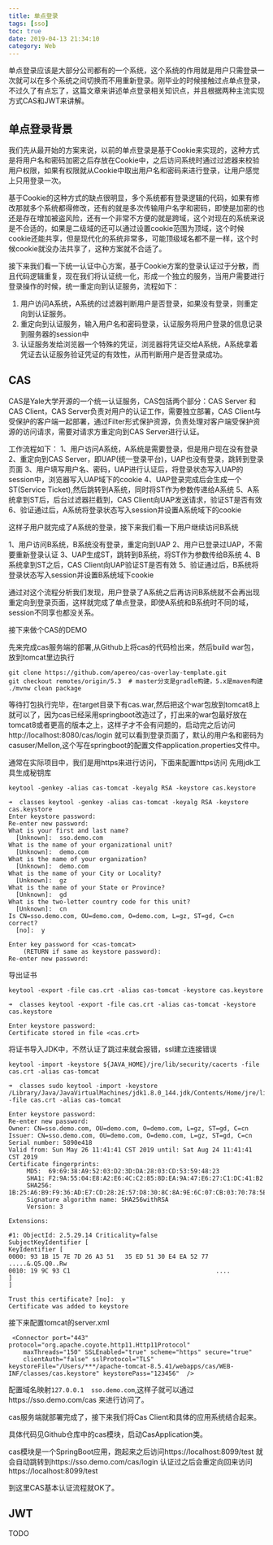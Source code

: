 ```yaml
---
title: 单点登录
tags: [sso]
toc: true
date: 2019-04-13 21:34:10
category: Web
---
```

单点登录应该是大部分公司都有的一个系统，这个系统的作用就是用户只需登录一次就可以在多个系统之间切换而不用重新登录。刚毕业的时候接触过点单点登录，不过久了有点忘了，这篇文章来讲述单点登录相关知识点，并且根据两种主流实现方式CAS和JWT来讲解。
<!-- more -->

## 单点登录背景

我们先从最开始的方案来说，以前的单点登录是基于Cookie来实现的，这种方式是将用户名和密码加密之后存放在Cookie中，之后访问系统时通过过滤器来校验用户权限，如果有权限就从Cookie中取出用户名和密码来进行登录，让用户感觉上只用登录一次。

基于Cookie的这种方式的缺点很明显，多个系统都有登录逻辑的代码，如果有修改那就多个系统都得修改，还有的就是多次传输用户名字和密码，即使是加密的也还是存在增加被盗风险，还有一个非常不方便的就是跨域，这个对现在的系统来说是不合适的，如果是二级域的还可以通过设置cookie范围为顶域，这个时候cookie还能共享，但是现代化的系统非常多，可能顶级域名都不是一样，这个时候cookie就没办法共享了，这种方案就不合适了。

接下来我们看一下统一认证中心方案，基于Cookie方案的登录认证过于分散，而且代码逻辑重复，现在我们将认证统一化，形成一个独立的服务，当用户需要进行登录操作的时候，统一重定向到认证服务，流程如下：
1. 用户访问A系统，A系统的过滤器判断用户是否登录，如果没有登录，则重定向到认证服务。
2. 重定向到认证服务，输入用户名和密码登录，认证服务将用户登录的信息记录到服务器的session中
3. 认证服务发给浏览器一个特殊的凭证，浏览器将凭证交给A系统，A系统拿着凭证去认证服务验证凭证的有效性，从而判断用户是否登录成功。

## CAS 

CAS是Yale大学开源的一个统一认证服务，CAS包括两个部分：CAS Server 和 CAS Client，CAS Server负责对用户的认证工作，需要独立部署，CAS Client与受保护的客户端一起部署，通过Filter形式保护资源，负责处理对客户端受保护资源的访问请求，需要对请求方重定向到CAS Server进行认证。

工作流程如下：
1、用户访问A系统，A系统是需要登录，但是用户现在没有登录
2、重定向到CAS Server，即UAP(统一登录平台)，UAP也没有登录，跳转到登录页面
3、用户填写用户名、密码，UAP进行认证后，将登录状态写入UAP的session中，浏览器写入UAP域下的cookie
4、UAP登录完成后会生成一个ST(Service Ticket),然后跳转到A系统，同时将ST作为参数传递给A系统
5、A系统拿到ST后，后台过滤器拦截到，CAS Client向UAP发送请求，验证ST是否有效
6、验证通过后，A系统将登录状态写入session并设置A系统域下的cookie

这样子用户就完成了A系统的登录，接下来我们看一下用户继续访问B系统

1、用户访问B系统，B系统没有登录，重定向到UAP
2、用户已登录过UAP，不需要重新登录认证
3、UAP生成ST，跳转到B系统，将ST作为参数传给B系统
4、B系统拿到ST之后，CAS Client向UAP验证ST是否有效
5、验证通过后，B系统将登录状态写入session并设置B系统域下cookie

通过对这个流程分析我们发现，用户登录了A系统之后再访问B系统就不会再出现重定向到登录页面，这样就完成了单点登录，即使A系统和B系统时不同的域，session不同享也都没关系。

接下来做个CAS的DEMO

先来完成cas服务端的部署,从Github上将cas的代码检出来，然后build war包，放到tomcat里边执行
```
git clone https://github.com/apereo/cas-overlay-template.git
git checkout remotes/origin/5.3  # master分支是gradle构建，5.x是maven构建
./mvnw clean package

```
等待打包执行完毕，在target目录下有cas.war,然后把这个war包放到tomcat8上就可以了，因为cas已经采用springboot改造过了，打出来的war包最好放在tomcat8或者更高的版本之上，这样子才不会有问题的，启动完之后访问 http://localhost:8080/cas/login 就可以看到登录页面了，默认的用户名和密码为casuser/Mellon,这个写在springboot的配置文件application.properties文件中。

通常在实际项目中，我们是用https来进行访问，下面来配置https访问
先用jdk工具生成秘钥库
```
keytool -genkey -alias cas-tomcat -keyalg RSA -keystore cas.keystore
```
```
➜  classes keytool -genkey -alias cas-tomcat -keyalg RSA -keystore cas.keystore
Enter keystore password:  
Re-enter new password: 
What is your first and last name?
  [Unknown]:  sso.demo.com
What is the name of your organizational unit?
  [Unknown]:  demo.com
What is the name of your organization?
  [Unknown]:  demo.com
What is the name of your City or Locality?
  [Unknown]:  gz
What is the name of your State or Province?
  [Unknown]:  gd
What is the two-letter country code for this unit?
  [Unknown]:  cn
Is CN=sso.demo.com, OU=demo.com, O=demo.com, L=gz, ST=gd, C=cn correct?
  [no]:  y

Enter key password for <cas-tomcat>
	(RETURN if same as keystore password):  
Re-enter new password:
```

导出证书
```
keytool -export -file cas.crt -alias cas-tomcat -keystore cas.keystore
```
```
➜  classes keytool -export -file cas.crt -alias cas-tomcat -keystore cas.keystore

Enter keystore password:  
Certificate stored in file <cas.crt>
```
将证书导入JDK中，不然认证了跳过来就会报错，ssl建立连接错误
```
keytool -import -keystore ${JAVA_HOME}/jre/lib/security/cacerts -file cas.crt -alias cas-tomcat
```
```
➜  classes sudo keytool -import -keystore /Library/Java/JavaVirtualMachines/jdk1.8.0_144.jdk/Contents/Home/jre/lib/security/cacerts -file cas.crt -alias cas-tomcat

Enter keystore password:  
Re-enter new password: 
Owner: CN=sso.demo.com, OU=demo.com, O=demo.com, L=gz, ST=gd, C=cn
Issuer: CN=sso.demo.com, OU=demo.com, O=demo.com, L=gz, ST=gd, C=cn
Serial number: 5890e418
Valid from: Sun May 26 11:41:41 CST 2019 until: Sat Aug 24 11:41:41 CST 2019
Certificate fingerprints:
	 MD5:  69:69:38:A9:52:03:D2:3D:DA:28:03:CD:53:59:48:23
	 SHA1: F2:9A:55:04:E8:A2:E6:4C:C2:85:8D:EA:9A:47:E6:27:C1:DC:41:B2
	 SHA256: 1B:25:A6:B9:F9:36:AD:E7:CD:28:2E:57:D8:30:8C:8A:9E:6C:07:CB:03:70:78:5E:AE:9C:AB:72:27:0A:13:B3
	 Signature algorithm name: SHA256withRSA
	 Version: 3

Extensions: 

#1: ObjectId: 2.5.29.14 Criticality=false
SubjectKeyIdentifier [
KeyIdentifier [
0000: 93 1B 15 7E 7D 26 A3 51   35 ED 51 30 E4 EA 52 77  .....&.Q5.Q0..Rw
0010: 19 9C 93 C1                                        ....
]
]

Trust this certificate? [no]:  y
Certificate was added to keystore
```

接下来配置tomcat的server.xml
```
 <Connector port="443" protocol="org.apache.coyote.http11.Http11Protocol"
    maxThreads="150" SSLEnabled="true" scheme="https" secure="true"
    clientAuth="false" sslProtocol="TLS" keystoreFile="/Users/***/apache-tomcat-8.5.41/webapps/cas/WEB-INF/classes/cas.keystore" keystorePass="123456"  />
```
配置域名映射`127.0.0.1  sso.demo.com`,这样子就可以通过https://sso.demo.com/cas 来进行访问了。

cas服务端就部署完成了，接下来我们将Cas Client和具体的应用系统结合起来。

具体代码见Github仓库中的cas模块，启动CasApplication类。
<div class="github-widget" data-repo="ruanzz/sso"></div>
cas模块是一个SpringBoot应用，跑起来之后访问https://localhost:8099/test 就会自动跳转到https://sso.demo.com/cas/login 认证过之后会重定向回来访问https://localhost:8099/test

到这里CAS基本认证流程就OK了。

## JWT
TODO

